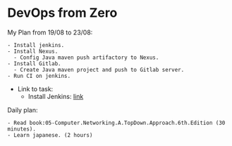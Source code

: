 # DevOps from Zero

My Plan from 19/08 to 23/08:
```
- Install jenkins.
- Install Nexus.
  - Config Java maven push artifactory to Nexus.
- Install Gitlab.
  - Create Java maven project and push to Gitlab server.
- Run CI on jenkins.
```
- Link to task:
  - Install Jenkins: [link](DuongHX/InstallJenkins)

Daily plan:
```
- Read book:05-Computer.Networking.A.TopDown.Approach.6th.Edition (30 minutes).
- Learn japanese. (2 hours)
```
